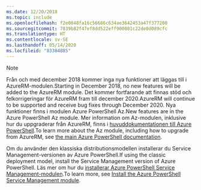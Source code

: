 ```yaml
---
ms.date: 12/20/2018
ms.topic: include
ms.openlocfilehash: f2e0848fa16c56686c634ae3642453a47f377200
ms.sourcegitcommit: 7839b82f47ef8dd522eff900081c22de0d089cfc
ms.translationtype: HT
ms.contentlocale: sv-SE
ms.lasthandoff: 05/14/2020
ms.locfileid: "83384885"
---
```

> [!NOTE]
> 
> <span data-ttu-id="f6d4b-101">Från och med december 2018 kommer inga nya funktioner att läggas till i AzureRM-modulen.</span><span class="sxs-lookup"><span data-stu-id="f6d4b-101">Starting in December 2018, no new features will be added to the AzureRM module.</span></span> <span data-ttu-id="f6d4b-102">Det kommer fortfarande att finnas stöd och felkorrigeringar för AzureRM fram till december 2020.</span><span class="sxs-lookup"><span data-stu-id="f6d4b-102">AzureRM will continue to be supported and receive bug fixes through December 2020.</span></span> <span data-ttu-id="f6d4b-103">Nya funktioner finns i modulen Azure PowerShell Az.</span><span class="sxs-lookup"><span data-stu-id="f6d4b-103">New features are in the Azure PowerShell Az module.</span></span> <span data-ttu-id="f6d4b-104">Mer information om Az-modulen, inklusive hur du uppgraderar från AzureRM, finns i [huvuddokumentationen till Azure PowerShell](/powershell/azure).</span><span class="sxs-lookup"><span data-stu-id="f6d4b-104">To learn more about the Az module, including how to upgrade from AzureRM, see [the main Azure PowerShell documentation](/powershell/azure).</span></span>
>
> <span data-ttu-id="f6d4b-105">Om du använder den klassiska distributionsmodellen installerar du Service Management-versionen av Azure PowerShell.</span><span class="sxs-lookup"><span data-stu-id="f6d4b-105">If using the classic deployment model, install the Service Management version of Azure PowerShell.</span></span>
> <span data-ttu-id="f6d4b-106">Läs mer om hur du [installerar Azure PowerShell Service Management-modulen](/powershell/azure/servicemanagement/install-azure-ps).</span><span class="sxs-lookup"><span data-stu-id="f6d4b-106">To learn more, see [Install the Azure PowerShell Service Management module](/powershell/azure/servicemanagement/install-azure-ps).</span></span>
